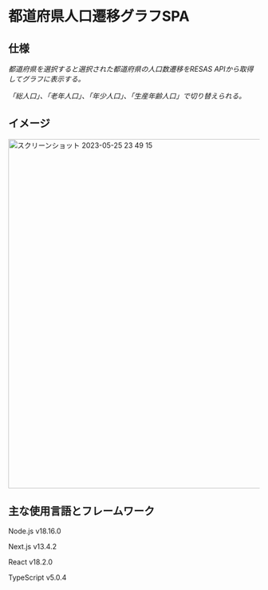 # 都道府県人口遷移グラフSPA

## 仕様

*都道府県を選択すると選択された都道府県の人口数遷移をRESAS APIから取得してグラフに表示する。*

*「総人口」、「老年人口」、「年少人口」、「生産年齢人口」で切り替えられる。*

## イメージ
<img width="700" height="auto"  alt="スクリーンショット 2023-05-25 23 49 15" src="https://github.com/taikiyokoo/resas-app/assets/110810721/8def4f78-8dcc-48fe-9f36-1e369413c9ca">


## 主な使用言語とフレームワーク

Node.js v18.16.0

Next.js v13.4.2

React v18.2.0

TypeScript v5.0.4
